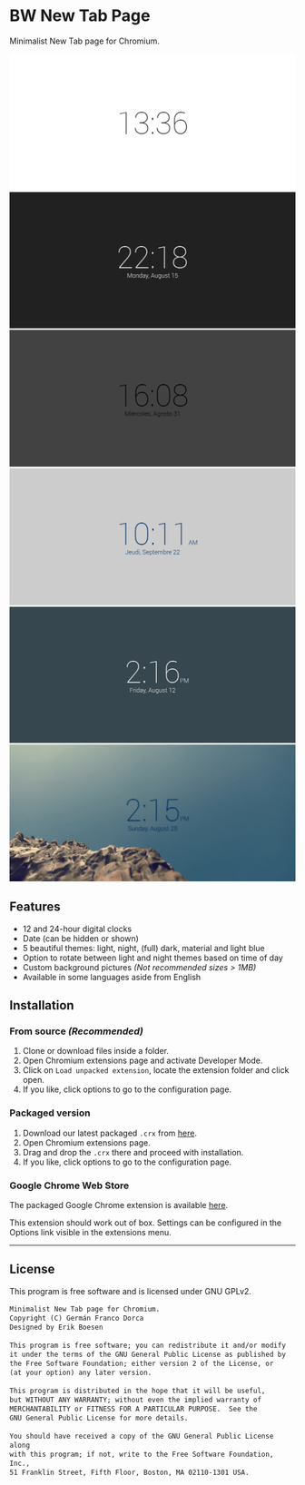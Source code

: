 # BW New Tab Page
Minimalist New Tab page for Chromium.

![Light theme screenshot](screenshots/screen1.png)
![Night theme screenshot](screenshots/screen2.png)
![Dark theme screenshot](screenshots/screen3.png)
![Light blue theme screenshot](screenshots/screen4.png)
![Material theme screenshot](screenshots/screen5.png)
![Background image option screenshot](screenshots/screen6.png)

## Features
* 12 and 24-hour digital clocks
* Date (can be hidden or shown)
* 5 beautiful themes: light, night, (full) dark, material and light blue
* Option to rotate between light and night themes based on time of day
* Custom background pictures _(Not recommended sizes > 1MB)_
* Available in some languages aside from English

## Installation
### From source _(Recommended)_
1. Clone or download files inside a folder.
2. Open Chromium extensions page and activate Developer Mode.
3. Click on `Load unpacked extension`, locate the extension folder and click open.
4. If you like, click options to go to the configuration page.

### Packaged version
1. Download our latest packaged `.crx` from [here](../../releases/latest).
2. Open Chromium extensions page.
3. Drag and drop the `.crx` there and proceed with installation.
4. If you like, click options to go to the configuration page.

### Google Chrome Web Store
The packaged Google Chrome extension is available [here](https://chrome.google.com/webstore/detail/doiinciigjmmlnbehjjjkeoamihggkba).

This extension should work out of box. Settings can be configured in the Options link visible in the extensions menu.

--------------------------------------------------------------------------------

## License
This program is free software and is licensed under GNU GPLv2.

	Minimalist New Tab page for Chromium.
	Copyright (C) Germán Franco Dorca
	Designed by Erik Boesen

	This program is free software; you can redistribute it and/or modify
	it under the terms of the GNU General Public License as published by
	the Free Software Foundation; either version 2 of the License, or
	(at your option) any later version.

	This program is distributed in the hope that it will be useful,
	but WITHOUT ANY WARRANTY; without even the implied warranty of
	MERCHANTABILITY or FITNESS FOR A PARTICULAR PURPOSE.  See the
	GNU General Public License for more details.

	You should have received a copy of the GNU General Public License along
	with this program; if not, write to the Free Software Foundation, Inc.,
	51 Franklin Street, Fifth Floor, Boston, MA 02110-1301 USA.
